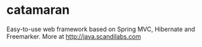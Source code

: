 catamaran
=========

Easy-to-use web framework based on Spring MVC, Hibernate and Freemarker. More at http://java.scandilabs.com
